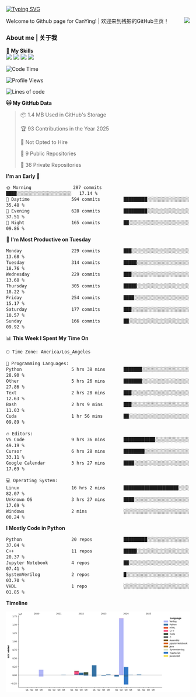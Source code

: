 [![Typing SVG](https://readme-typing-svg.herokuapp.com?size=25&duration=3500&color=00FFFF&vCenter=true&width=250&height=40&lines=Hi+Welcome+%F0%9F%91%8B%F0%9F%8F%BB;I'm+CanYing|残影)](https://git.io/typing-svg)

<a href="#">
  <img align="right" src="https://github-readme-stats.vercel.app/api?username=CanYing0913&count_private=true&rank_icon=github&show_icons=true&bg_color=15,f2f7fd,E0EAFC&" />
</a>

Welcome to Github page for CanYing! | 欢迎来到残影的GitHub主页！

### About me | 关于我

🌟 **My Skills**  
![](https://img.shields.io/badge/-C-A8B9CC?style=flat-square&logo=C&logoColor=fff)
![](https://img.shields.io/badge/-C++-00599C?style=flat-square&logo=Cpp&logoColor=fff)
![](https://img.shields.io/badge/-Python-3776AB?style=flat-square&logo=Python&logoColor=fff)
![](https://img.shields.io/badge/-Linux-000000?style=flat-square&logo=Linux&logoColor=fff)

<!--START_SECTION:waka-->
![Code Time](http://img.shields.io/badge/Code%20Time-1%2C605%20hrs%2051%20mins-blue)

![Profile Views](http://img.shields.io/badge/Profile%20Views-2-blue)

![Lines of code](https://img.shields.io/badge/From%20Hello%20World%20I%27ve%20Written-26.9%20million%20lines%20of%20code-blue)

**🐱 My GitHub Data** 

> 📦 1.4 MB Used in GitHub's Storage 
 > 
> 🏆 93 Contributions in the Year 2025
 > 
> 🚫 Not Opted to Hire
 > 
> 📜 9 Public Repositories 
 > 
> 🔑 36 Private Repositories 
 > 
**I'm an Early 🐤** 

```text
🌞 Morning                287 commits         ████░░░░░░░░░░░░░░░░░░░░░   17.14 % 
🌆 Daytime                594 commits         █████████░░░░░░░░░░░░░░░░   35.48 % 
🌃 Evening                628 commits         █████████░░░░░░░░░░░░░░░░   37.51 % 
🌙 Night                  165 commits         ██░░░░░░░░░░░░░░░░░░░░░░░   09.86 % 
```
📅 **I'm Most Productive on Tuesday** 

```text
Monday                   229 commits         ███░░░░░░░░░░░░░░░░░░░░░░   13.68 % 
Tuesday                  314 commits         █████░░░░░░░░░░░░░░░░░░░░   18.76 % 
Wednesday                229 commits         ███░░░░░░░░░░░░░░░░░░░░░░   13.68 % 
Thursday                 305 commits         █████░░░░░░░░░░░░░░░░░░░░   18.22 % 
Friday                   254 commits         ████░░░░░░░░░░░░░░░░░░░░░   15.17 % 
Saturday                 177 commits         ███░░░░░░░░░░░░░░░░░░░░░░   10.57 % 
Sunday                   166 commits         ██░░░░░░░░░░░░░░░░░░░░░░░   09.92 % 
```


📊 **This Week I Spent My Time On** 

```text
🕑︎ Time Zone: America/Los_Angeles

💬 Programming Languages: 
Python                   5 hrs 38 mins       ███████░░░░░░░░░░░░░░░░░░   28.90 % 
Other                    5 hrs 26 mins       ███████░░░░░░░░░░░░░░░░░░   27.86 % 
Text                     2 hrs 28 mins       ███░░░░░░░░░░░░░░░░░░░░░░   12.63 % 
Bash                     2 hrs 9 mins        ███░░░░░░░░░░░░░░░░░░░░░░   11.03 % 
Cuda                     1 hr 56 mins        ██░░░░░░░░░░░░░░░░░░░░░░░   09.89 % 

🔥 Editors: 
VS Code                  9 hrs 36 mins       ████████████░░░░░░░░░░░░░   49.19 % 
Cursor                   6 hrs 28 mins       ████████░░░░░░░░░░░░░░░░░   33.11 % 
Google Calendar          3 hrs 27 mins       ████░░░░░░░░░░░░░░░░░░░░░   17.69 % 

💻 Operating System: 
Linux                    16 hrs 2 mins       █████████████████████░░░░   82.07 % 
Unknown OS               3 hrs 27 mins       ████░░░░░░░░░░░░░░░░░░░░░   17.69 % 
Windows                  2 mins              ░░░░░░░░░░░░░░░░░░░░░░░░░   00.24 % 
```

**I Mostly Code in Python** 

```text
Python                   20 repos            █████████░░░░░░░░░░░░░░░░   37.04 % 
C++                      11 repos            █████░░░░░░░░░░░░░░░░░░░░   20.37 % 
Jupyter Notebook         4 repos             ██░░░░░░░░░░░░░░░░░░░░░░░   07.41 % 
SystemVerilog            2 repos             █░░░░░░░░░░░░░░░░░░░░░░░░   03.70 % 
VHDL                     1 repo              ░░░░░░░░░░░░░░░░░░░░░░░░░   01.85 % 
```



**Timeline**

![Lines of Code chart](https://raw.githubusercontent.com/CanYing0913/CanYing0913/master/assets/bar_graph.png)


<!--END_SECTION:waka-->
